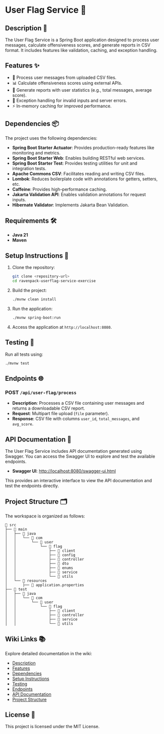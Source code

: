 # User Flag Service 🚩

## Description 📄

The User Flag Service is a Spring Boot application designed to process user messages, calculate offensiveness scores, and generate reports in CSV format. It includes features like validation, caching, and exception handling.

## Features ✨

- 📂 Process user messages from uploaded CSV files.
- 📊 Calculate offensiveness scores using external APIs.
- 📝 Generate reports with user statistics (e.g., total messages, average score).
- 🚨 Exception handling for invalid inputs and server errors.
- ⚡ In-memory caching for improved performance.

## Dependencies 📦

The project uses the following dependencies:

- **Spring Boot Starter Actuator**: Provides production-ready features like monitoring and metrics.
- **Spring Boot Starter Web**: Enables building RESTful web services.
- **Spring Boot Starter Test**: Provides testing utilities for unit and integration tests.
- **Apache Commons CSV**: Facilitates reading and writing CSV files.
- **Lombok**: Reduces boilerplate code with annotations for getters, setters, etc.
- **Caffeine**: Provides high-performance caching.
- **Jakarta Validation API**: Enables validation annotations for request inputs.
- **Hibernate Validator**: Implements Jakarta Bean Validation.

## Requirements 🛠️

- **Java 21**
- **Maven**

## Setup Instructions 🚀

1. Clone the repository:

   ```bash
   git clone <repository-url>
   cd ravenpack-userflag-service-exercise
   ```

2. Build the project:

   ```bash
   ./mvnw clean install
   ```

3. Run the application:

   ```bash
   ./mvnw spring-boot:run
   ```

4. Access the application at `http://localhost:8080`.

## Testing 🧪

Run all tests using:

```bash
./mvnw test
```

## Endpoints 🌐

### POST `/api/user-flag/process`

- **Description**: Processes a CSV file containing user messages and returns a downloadable CSV report.
- **Request**: Multipart file upload (`file` parameter).
- **Response**: CSV file with columns `user_id`, `total_messages`, and `avg_score`.

## API Documentation 📖

The User Flag Service includes API documentation generated using Swagger. You can access the Swagger UI to explore and test the available endpoints.

- **Swagger UI**: [http://localhost:8080/swagger-ui.html](http://localhost:8080/swagger-ui.html)

This provides an interactive interface to view the API documentation and test the endpoints directly.

## Project Structure 🗂️

The workspace is organized as follows:

```
📂 src
├── 📂 main
│   ├── 📂 java
│   │   └── 📂 com
│   │       └── 📂 user
│   │           └── 📂 flag
│   │               ├── 📂 client
│   │               ├── 📂 config
│   │               ├── 📂 controller
│   │               ├── 📂 dto
│   │               ├── 📂 enums
│   │               ├── 📂 service
│   │               └── 📂 utils
│   └── 📂 resources
│       ├── 📄 application.properties
├── 📂 test
│   ├── 📂 java
│   │   └── 📂 com
│   │       └── 📂 user
│   │           └── 📂 flag
│   │               ├── 📂 client
│   │               ├── 📂 controller
│   │               ├── 📂 service
│   │               └── 📂 utils
```

## Wiki Links 📚

Explore detailed documentation in the wiki:

- [Description](https://github.com/goyochurches/user-flag-service/wiki//Description.md)
- [Features](https://github.com/goyochurches/user-flag-service/wiki//Features.md)
- [Dependencies](https://github.com/goyochurches/user-flag-service/wiki//Dependencies.md)
- [Setup Instructions](https://github.com/goyochurches/user-flag-service/wiki//Setup-Instructions.md)
- [Testing](https://github.com/goyochurches/user-flag-service/wiki//Testing.md)
- [Endpoints](https://github.com/goyochurches/user-flag-service/wiki//Endpoints.md)
- [API Documentation](https://github.com/goyochurches/user-flag-service/wiki//API-Documentation.md)
- [Project Structure](https://github.com/goyochurches/user-flag-service/wiki//Project-Structure.md)

## License 📜

This project is licensed under the MIT License.
